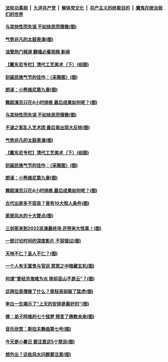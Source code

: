 ####  [法轮功真相](../../../../basic/blob/master/README.md?t=07110501) &nbsp;|&nbsp; [九评共产党](../../../../9ping.md/blob/master/README.md?t=07110501) &nbsp;|&nbsp; [解体党文化](../../../../jtdwh.md/blob/master/README.md?t=07110501)  &nbsp;|&nbsp; [共产主义的终极目的](../../../../gczydzjmd.md/blob/master/README.md?t=07110501) &nbsp;|&nbsp; [魔鬼在统治我们的世界](../../../../mgztzwmdsj.md/blob/master/README.md?t=07110501) 

#### [与其快性而失误 不如徐思而慎微(图)](../pages/p7/1011307.md?t=07110501) 

#### [气势非凡的太鼓表演(图)](../pages/p7/1010719.md?t=07110501) 

#### [油管热门频道 翻墙必看视频 新闻](http://45.76.130.85:81/youtube.html?07110501)

#### [【戴东尼专栏】清代工艺美术（下）(组图)](../pages/p7/1006416.md?t=07110501) 

#### [刻画民族气节的佳作：〈采薇图〉(图)](../pages/p7/1011211.md?t=07110501) 

#### [朗读：小熊维尼第九章(图)](../pages/p7/1011215.md?t=07110501) 

#### [舞蹈演员只花4小时排练 最后成果如何呢？(图)](../pages/p7/1010324.md?t=07110501) 

#### [与其快性而失误 不如徐思而慎微(图)](../pages/p7/1011307.md?t=07110501) 

#### [不速之客乱入艺术团 最后竟出现大反转(图)](../pages/p7/1010730.md?t=07110501) 

#### [气势非凡的太鼓表演(图)](../pages/p7/1010719.md?t=07110501) 

#### [【戴东尼专栏】清代工艺美术（下）(组图)](../pages/p7/1006416.md?t=07110501) 

#### [刻画民族气节的佳作：〈采薇图〉(图)](../pages/p7/1011211.md?t=07110501) 

#### [朗读：小熊维尼第九章(图)](../pages/p7/1011215.md?t=07110501) 

#### [舞蹈演员只花4小时排练 最后成果如何呢？(图)](../pages/p7/1010324.md?t=07110501) 

#### [古代出家多不容易？竟有10大惊人条件(图)](../pages/p7/1009773.md?t=07110501) 

#### [家居风水的十大要点(图)](../pages/p7/1010287.md?t=07110501) 

#### [三剑客来到2022巡演最终场 还带来大惊喜！(图)](../pages/p7/1011207.md?t=07110501) 

#### [一部讨论时间的深度影片 不容错过(图)](../pages/p7/1010727.md?t=07110501) 

#### [天地不仁？圣人不仁？(图)](../pages/p7/1011103.md?t=07110501) 

#### [一个人有无富贵与官运 冥冥之中暗藏玄机(图)](../pages/p7/1010998.md?t=07110501) 

#### [何谓“曾经沧海难为水 除却巫山不是云”？(图)](../pages/p7/1010848.md?t=07110501) 

#### [这两位高僧做了什么？竟轻易驯服了猛虎(图)](../pages/p7/1010980.md?t=07110501) 

#### [李白一生揭示了“上天的安排是最好的”(图)](../pages/p7/1010168.md?t=07110501) 

#### [佛：弟子阿难的七个怪梦 预言了佛教未来(图)](../pages/p7/1010286.md?t=07110501) 

#### [音乐欣赏：斯拉夫舞曲第七号(图)](../pages/p7/1009644.md?t=07110501) 

#### [今天是小暑日 要注意这5个禁忌(图)](../pages/p7/1010017.md?t=07110501) 

#### [想外出？这些风水问题要注意(图)](../pages/p7/1008934.md?t=07110501) 

<img src='http://gfw-breaker.win/goodnews/indexes/p7.md' width='0px' height='0px'/>
